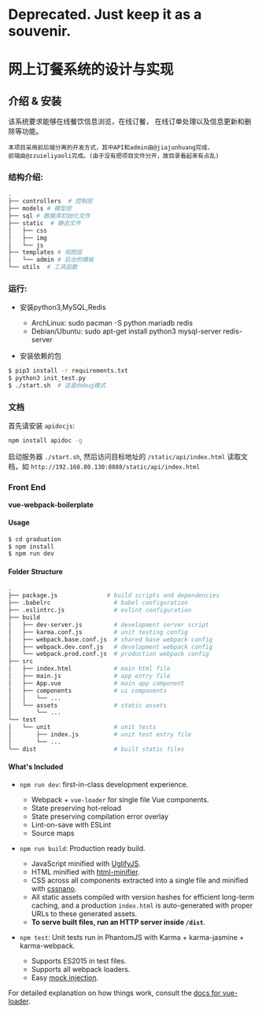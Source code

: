 # Deprecated. Just keep it as a souvenir.

# 网上订餐系统的设计与实现

## 介绍 & 安装

该系统要求能够在线餐饮信息浏览，在线订餐，
在线订单处理以及信息更新和删除等功能。

    本项目采用前后端分离的开发方式，其中API和admin由@jiajunhuang完成，
    前端由@zzuieliyaoli完成。(由于没有把项目文件分开，故目录看起来有点乱)

### 结构介绍:

```bash
.
├── controllers  # 控制层
├── models # 模型层
├── sql # 数据库初始化文件
├── static  # 静态文件
│   ├── css
│   ├── img
│   └── js
├── templates # 视图层
│   └── admin # 后台的模板
└── utils  # 工具函数
```

### 运行:

- 安装python3,MySQL,Redis

    - ArchLinux: sudo pacman -S python mariadb redis
    - Debian/Ubuntu: sudo apt-get install python3 mysql-server redis-server

- 安装依赖的包

```bash
$ pip3 install -r requirements.txt
$ python3 init_test.py
$ ./start.sh  # 这是debug模式
```

### 文档

首先请安装 ``apidocjs``:

```bash
npm install apidoc -g
```

启动服务器 ``./start.sh``, 然后访问目标地址的 ``/static/api/index.html`` 读取文档，如 ``http://192.168.80.130:8888/static/api/index.html``

### Front End

**vue-webpack-boilerplate**

#### Usage

``` bash
$ cd graduation
$ npm install
$ npm run dev
```

#### Folder Structure

``` bash
.
├── package.js              # build scripts and dependencies
├── .babelrc                  # babel configuration
├── .eslintrc.js              # eslint configuration
├── build
│   ├── dev-server.js         # development server script
│   ├── karma.conf.js         # unit testing config
│   ├── webpack.base.conf.js  # shared base webpack config
│   ├── webpack.dev.conf.js   # development webpack config
│   └── webpack.prod.conf.js  # production webpack config
├── src
│   ├── index.html            # main html file
│   ├── main.js               # app entry file
│   ├── App.vue               # main app component
│   ├── components            # ui components
│   │   └── ...
│   └── assets                # static assets
│       └── ...
└── test
│   └── unit                  # unit tests
│       ├── index.js          # unit test entry file
│       └── ...
└── dist                      # built static files
```

#### What's Included

- `npm run dev`: first-in-class development experience.
  - Webpack + `vue-loader` for single file Vue components.
  - State preserving hot-reload
  - State preserving compilation error overlay
  - Lint-on-save with ESLint
  - Source maps

- `npm run build`: Production ready build.
  - JavaScript minified with [UglifyJS](https://github.com/mishoo/UglifyJS2).
  - HTML minified with [html-minifier](https://github.com/kangax/html-minifier).
  - CSS across all components extracted into a single file and minified with [cssnano](https://github.com/ben-eb/cssnano).
  - All static assets compiled with version hashes for efficient long-term caching, and a production `index.html` is auto-generated with proper URLs to these generated assets.
  - **To serve built files, run an HTTP server inside `/dist`**.

- `npm test`: Unit tests run in PhantomJS with Karma + karma-jasmine + karma-webpack.
  - Supports ES2015 in test files.
  - Supports all webpack loaders.
  - Easy [mock injection](http://vuejs.github.io/vue-loader/workflow/testing-with-mocks.html).

For detailed explanation on how things work, consult the [docs for vue-loader](http://vuejs.github.io/vue-loader).
